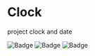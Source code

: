 # Clock

project clock and date

![Badge](https://img.shields.io/static/v1?label=&message=HTML&color=e9622b&style=flat)
![Badge](https://img.shields.io/static/v1?label=&message=CSS&color=2862e9&style=flat)
![Badge](https://img.shields.io/static/v1?label=&message=Javascript&color=f3e045&style=flat)
